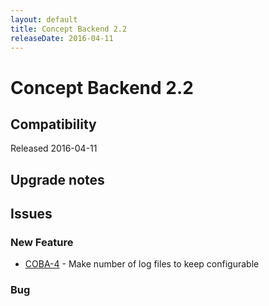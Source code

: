 ```yaml
---
layout: default
title: Concept Backend 2.2
releaseDate: 2016-04-11
---
```

<div class="jumbotron">
    <h1>Concept Backend 2.2</h1>    
    <h2>Compatibility</h2>
    <ul>
    </ul>
</div>

Released 2016-04-11



## Upgrade notes  
        



## Issues  


### New Feature 

 * [COBA-4](https://jira.infomaker.se/browse/COBA-4) - Make number of log files to keep configurable 


### Bug 



